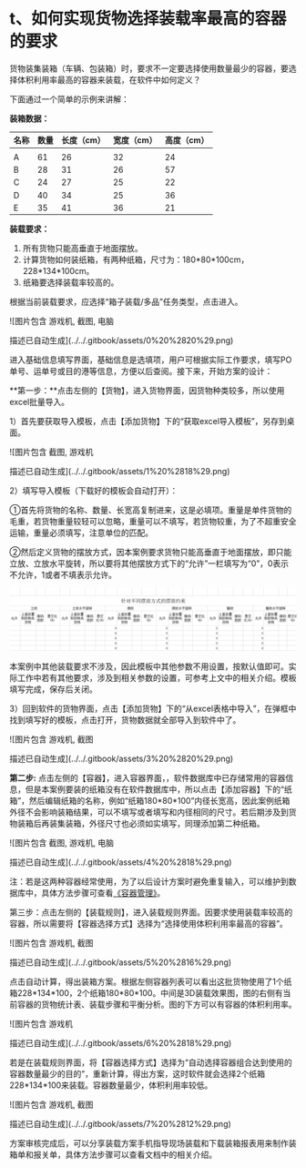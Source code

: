 # t、如何实现货物选择装载率最高的容器的要求

货物装集装箱（车辆、包装箱）时，要求不一定要选择使用数量最少的容器，要选择体积利用率最高的容器来装载，在软件中如何定义？

下面通过一个简单的示例来讲解：

**装箱数据：**

| 名称 | 数量 | 长度（cm） | 宽度（cm） | 高度（cm） |
| :--- | :--- | :--- | :--- | :--- |
|  |  |  |  |  |
| A | 61 | 26 | 32 | 24 |
| B | 28 | 31 | 26 | 57 |
| C | 24 | 27 | 25 | 22 |
| D | 40 | 34 | 25 | 36 |
| E | 35 | 41 | 36 | 21 |

**装载要求：**

1. 所有货物只能高垂直于地面摆放。
2. 计算货物如何装纸箱，有两种纸箱，尺寸为：180\*80\*100cm，228\*134\*100cm。
3. 纸箱要选择装载率较高的。

根据当前装载要求，应选择“箱子装载/多品”任务类型，点击进入。

![&#x56FE;&#x7247;&#x5305;&#x542B; &#x6E38;&#x620F;&#x673A;, &#x622A;&#x56FE;, &#x7535;&#x8111;

&#x63CF;&#x8FF0;&#x5DF2;&#x81EA;&#x52A8;&#x751F;&#x6210;](../../.gitbook/assets/0%20%2820%29.png)

进入基础信息填写界面，基础信息是选填项，用户可根据实际工作要求，填写PO单号、运单号或目的港等信息，方便以后查阅。接下来，开始方案的设计：

**第一步：**点击左侧的【货物】，进入货物界面，因货物种类较多，所以使用excel批量导入。

1）首先要获取导入模板，点击【添加货物】下的“获取excel导入模板”，另存到桌面。

![&#x56FE;&#x7247;&#x5305;&#x542B; &#x622A;&#x56FE;, &#x6E38;&#x620F;&#x673A;

&#x63CF;&#x8FF0;&#x5DF2;&#x81EA;&#x52A8;&#x751F;&#x6210;](../../.gitbook/assets/1%20%2818%29.png)

2）填写导入模板（下载好的模板会自动打开）：

①首先将货物的名称、数量、长宽高复制进来，这是必填项。重量是单件货物的毛重，若货物重量较轻可以忽略，重量可以不填写，若货物较重，为了不超重安全运输，重量必须填写，注意单位的匹配。

②然后定义货物的摆放方式，因本案例要求货物只能高垂直于地面摆放，即只能立放、立放水平旋转，所以要将其他摆放方式下的“允许”一栏填写为“0”，0表示不允许，1或者不填表示允许。

![](../../.gitbook/assets/2%20%2820%29.png)

本案例中其他装载要求不涉及，因此模板中其他参数不用设置，按默认值即可。实际工作中若有其他要求，涉及到相关参数的设置，可参考上文中的相关介绍。模板填写完成，保存后关闭。

3）回到软件的货物界面，点击【添加货物】下的“从excel表格中导入”，在弹框中找到填写好的模板，点击打开，货物数据就全部导入到软件中了。

![&#x56FE;&#x7247;&#x5305;&#x542B; &#x6E38;&#x620F;&#x673A;, &#x622A;&#x56FE;

&#x63CF;&#x8FF0;&#x5DF2;&#x81EA;&#x52A8;&#x751F;&#x6210;](../../.gitbook/assets/3%20%2820%29.png)

**第二步:** 点击左侧的【容器】，进入容器界面，，软件数据库中已存储常用的容器信息，但是本案例要装的纸箱没有在软件数据库中，所以点击【添加容器】下的“纸箱”，然后编辑纸箱的名称，例如“纸箱180\*80\*100”内径长宽高，因此案例纸箱外径不会影响装箱结果，可以不填写或者填写和内径相同的尺寸。若后期涉及到货物装箱后再装集装箱，外径尺寸也必须如实填写，同理添加第二种纸箱。

![&#x56FE;&#x7247;&#x5305;&#x542B; &#x622A;&#x56FE;, &#x6E38;&#x620F;&#x673A;, &#x7535;&#x8111;

&#x63CF;&#x8FF0;&#x5DF2;&#x81EA;&#x52A8;&#x751F;&#x6210;](../../.gitbook/assets/4%20%2818%29.png)

注：若是这两种容器经常使用，为了以后设计方案时避免重复输入，可以维护到数据库中，具体方法步骤可查看[《容器管理》]()。

第三步：点击左侧的【装载规则】，进入装载规则界面。因要求使用装载率较高的容器，所以需要将【容器选择方式】选择为“选择使用体积利用率最高的容器”。

![&#x56FE;&#x7247;&#x5305;&#x542B; &#x6E38;&#x620F;&#x673A;, &#x622A;&#x56FE;

&#x63CF;&#x8FF0;&#x5DF2;&#x81EA;&#x52A8;&#x751F;&#x6210;](../../.gitbook/assets/5%20%2816%29.png)

点击自动计算，得出装箱方案。根据左侧容器列表可以看出这批货物使用了1个纸箱228\*134\*100，2个纸箱180\*80\*100。中间是3D装载效果图，图的右侧有当前容器的货物统计表、装载步骤和平衡分析。图的下方可以有容器的体积利用率。

![&#x56FE;&#x7247;&#x5305;&#x542B; &#x6E38;&#x620F;&#x673A;

&#x63CF;&#x8FF0;&#x5DF2;&#x81EA;&#x52A8;&#x751F;&#x6210;](../../.gitbook/assets/6%20%2818%29.png)

若是在装载规则界面，将【容器选择方式】选择为“自动选择容器组合达到使用的容器数量最少的目的”，重新计算，得出方案，这时软件就会选择2个纸箱228\*134\*100来装载。容器数量最少，体积利用率较低。

![&#x56FE;&#x7247;&#x5305;&#x542B; &#x6E38;&#x620F;&#x673A;, &#x622A;&#x56FE;

&#x63CF;&#x8FF0;&#x5DF2;&#x81EA;&#x52A8;&#x751F;&#x6210;](../../.gitbook/assets/7%20%2812%29.png)

方案审核完成后，可以分享装载方案手机指导现场装载和下载装箱报表用来制作装箱单和报关单，具体方法步骤可以查看文档中的相关介绍。

